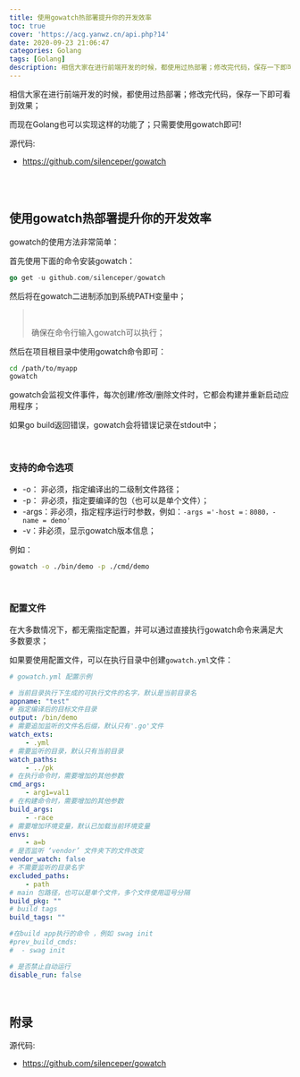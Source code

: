 ```yaml
---
title: 使用gowatch热部署提升你的开发效率
toc: true
cover: 'https://acg.yanwz.cn/api.php?14'
date: 2020-09-23 21:06:47
categories: Golang
tags: [Golang]
description: 相信大家在进行前端开发的时候，都使用过热部署；修改完代码，保存一下即可看到效果；而现在Golang也可以实现这样的功能了；只需要使用gowatch即可!
---
```


相信大家在进行前端开发的时候，都使用过热部署；修改完代码，保存一下即可看到效果；

而现在Golang也可以实现这样的功能了；只需要使用gowatch即可!


源代码: 

- https://github.com/silenceper/gowatch

<br/>

<!--more-->

<br/>

## 使用gowatch热部署提升你的开发效率

gowatch的使用方法非常简单：

首先使用下面的命令安装gowatch：

```go
go get -u github.com/silenceper/gowatch
```

然后将在gowatch二进制添加到系统PATH变量中；

><br/>
>
>确保在命令行输入gowatch可以执行；

然后在项目根目录中使用gowatch命令即可：

```bash
cd /path/to/myapp
gowatch
```

gowatch会监视文件事件，每次创建/修改/删除文件时，它都会构建并重新启动应用程序；

如果go build返回错误，gowatch会将错误记录在stdout中；

<BR/>

### 支持的命令选项

-   -o： 非必须，指定编译出的二级制文件路径；
-   -p： 非必须，指定要编译的包（也可以是单个文件）；
-   -args：非必须，指定程序运行时参数，例如：`-args ='-host =：8080，-name = demo'`
-   -v：非必须，显示gowatch版本信息；

例如：

```bash
gowatch -o ./bin/demo -p ./cmd/demo
```

 <BR/>

### 配置文件

在大多数情况下，都无需指定配置，并可以通过直接执行gowatch命令来满足大多数要求；

如果要使用配置文件，可以在执行目录中创建`gowatch.yml`文件：

```yaml
# gowatch.yml 配置示例

# 当前目录执行下生成的可执行文件的名字，默认是当前目录名
appname: "test"
# 指定编译后的目标文件目录
output: /bin/demo
# 需要追加监听的文件名后缀，默认只有'.go'文件
watch_exts:
    - .yml
# 需要监听的目录，默认只有当前目录
watch_paths:
    - ../pk
# 在执行命令时，需要增加的其他参数
cmd_args:
    - arg1=val1
# 在构建命令时，需要增加的其他参数
build_args:
    - -race
# 需要增加环境变量，默认已加载当前环境变量
envs:
    - a=b
# 是否监听 ‘vendor’ 文件夹下的文件改变
vendor_watch: false
# 不需要监听的目录名字
excluded_paths:
    - path
# main 包路径，也可以是单个文件，多个文件使用逗号分隔
build_pkg: ""
# build tags
build_tags: ""

#在build app执行的命令 ，例如 swag init	
#prev_build_cmds:	
#  - swag init

# 是否禁止自动运行
disable_run: false
```

<BR/>


## 附录

源代码: 

- https://github.com/silenceper/gowatch

<br/>